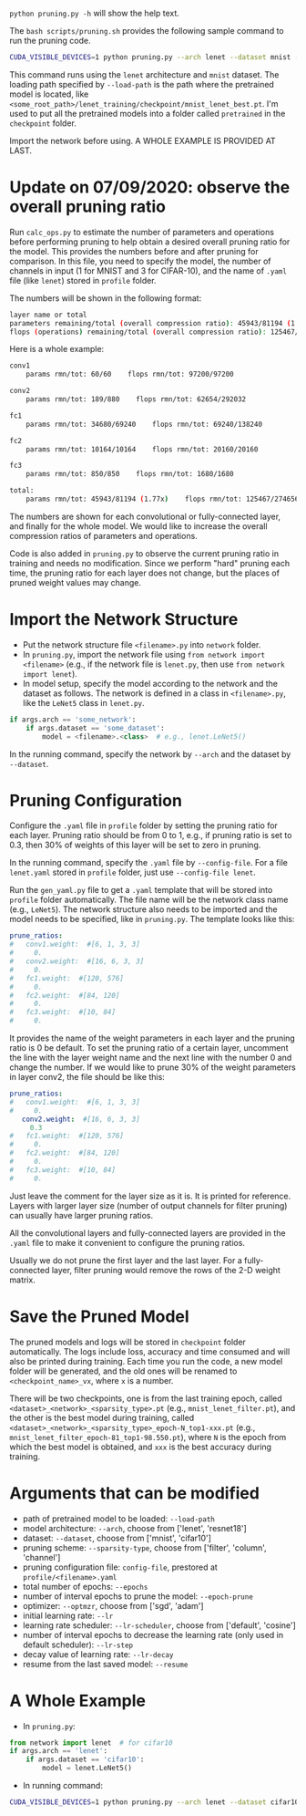 `python pruning.py -h` will show the help text.

The `bash scripts/pruning.sh` provides the following sample command to run the pruning code.
```sh
CUDA_VISIBLE_DEVICES=1 python pruning.py --arch lenet --dataset mnist --load-path checkpoint/pretrained/mnist_lenet_top1-98.700.pt --sparsity-type filter --config-file lenet --optmzr sgd --epochs 100 --epoch-prune 5 --batch-size 256 --test-batch-size 1024 --lr 1e-3 --lr-decay 20 --lr-scheduler cosine
```
This command runs using the `lenet` architecture and `mnist` dataset. The loading path specified by `--load-path` is the path where the pretrained model is located, like `<some_root_path>/lenet_training/checkpoint/mnist_lenet_best.pt`. I'm used to put all the pretrained models into a folder called `pretrained` in the `checkpoint` folder.

Import the network before using. A WHOLE EXAMPLE IS PROVIDED AT LAST.

# Update on 07/09/2020: observe the overall pruning ratio

Run `calc_ops.py` to estimate the number of parameters and operations before performing pruning to help obtain a desired overall pruning ratio for the model. This provides the numbers before and after pruning for comparison. In this file, you need to specify the model, the number of channels in input (1 for MNIST and 3 for CIFAR-10), and the name of `.yaml` file (like `lenet`) stored in `profile` folder.

The numbers will be shown in the following format:
```sh
layer name or total
parameters remaining/total (overall compression ratio): 45943/81194 (1.77x)
flops (operations) remaining/total (overall compression ratio): 125467/274656 (2.19x)
```
Here is a whole example:
```sh
conv1
    params rmn/tot: 60/60    flops rmn/tot: 97200/97200

conv2
    params rmn/tot: 189/880    flops rmn/tot: 62654/292032

fc1
    params rmn/tot: 34680/69240    flops rmn/tot: 69240/138240

fc2
    params rmn/tot: 10164/10164    flops rmn/tot: 20160/20160

fc3
    params rmn/tot: 850/850    flops rmn/tot: 1680/1680

total:
    params rmn/tot: 45943/81194 (1.77x)    flops rmn/tot: 125467/274656 (2.19x)
```
The numbers are shown for each convolutional or fully-connected layer, and finally for the whole model. We would like to increase the overall compression ratios of parameters and operations.

Code is also added in `pruning.py` to observe the current pruning ratio in training and needs no modification. Since we perform "hard" pruning each time, the pruning ratio for each layer does not change, but the places of pruned weight values may change.

# Import the Network Structure

- Put the network structure file `<filename>.py` into `network` folder.
- In `pruning.py`, import the network file using `from network import <filename>` (e.g., if the network file is `lenet.py`, then use `from network import lenet`).
- In model setup, specify the model according to the network and the dataset as follows. The network is defined in a class in `<filename>.py`, like the `LeNet5` class in `lenet.py`.
```python
if args.arch == 'some_network':
    if args.dataset == 'some_dataset':
        model = <filename>.<class>  # e.g., lenet.LeNet5()
```
In the running command, specify the network by `--arch` and the dataset by `--dataset`.

# Pruning Configuration

Configure the `.yaml` file in `profile` folder by setting the pruning ratio for each layer. Pruning ratio should be from 0 to 1, e.g., if pruning ratio is set to 0.3, then 30% of weights of this layer will be set to zero in pruning.

In the running command, specify the `.yaml` file by `--config-file`. For a file `lenet.yaml` stored in `profile` folder, just use `--config-file lenet`.

Run the `gen_yaml.py` file to get a `.yaml` template that will be stored into `profile` folder automatically. The file name will be the network class name (e.g., `LeNet5`). The network structure also needs to be imported and the model needs to be specified, like in `pruning.py`.
The template looks like this:
```yaml
prune_ratios:
#   conv1.weight:  #[6, 1, 3, 3]
#     0.
#   conv2.weight:  #[16, 6, 3, 3]
#     0.
#   fc1.weight:  #[120, 576]
#     0.
#   fc2.weight:  #[84, 120]
#     0.
#   fc3.weight:  #[10, 84]
#     0.
```
It provides the name of the weight parameters in each layer and the pruning ratio is 0 be default. To set the pruning ratio of a certain layer, uncomment the line with the layer weight name and the next line with the number 0 and change the number. If we would like to prune 30% of the weight parameters in layer conv2, the file should be like this:
```yaml
prune_ratios:
#   conv1.weight:  #[6, 1, 3, 3]
#     0.
   conv2.weight:  #[16, 6, 3, 3]
     0.3
#   fc1.weight:  #[120, 576]
#     0.
#   fc2.weight:  #[84, 120]
#     0.
#   fc3.weight:  #[10, 84]
#     0.
```
Just leave the comment for the layer size as it is. It is printed for reference. Layers with larger layer size (number of output channels for filter pruning) can usually have larger pruning ratios.

All the convolutional layers and fully-connected layers are provided in the `.yaml` file to make it convenient to configure the pruning ratios.

Usually we do not prune the first layer and the last layer. For a fully-connected layer, filter pruning would remove the rows of the 2-D weight matrix.

# Save the Pruned Model

The pruned models and logs will be stored in `checkpoint` folder automatically. The logs include loss, accuracy and time consumed and will also be printed during training. Each time you run the code, a new model folder will be generated, and the old ones will be renamed to `<checkpoint_name>_vx`, where `x` is a number.

There will be two checkpoints, one is from the last training epoch, called `<dataset>_<network>_<sparsity_type>.pt` (e.g., `mnist_lenet_filter.pt`), and the other is the best model during training, called `<dataset>_<network>_<sparsity_type>_epoch-N_top1-xxx.pt` (e.g., `mnist_lenet_filter_epoch-81_top1-98.550.pt`), where `N` is the epoch from which the best model is obtained, and `xxx` is the best accuracy during training.

# Arguments that can be modified

- path of pretrained model to be loaded: `--load-path`
- model architecture: `--arch`, choose from ['lenet', 'resnet18']
- dataset: `--dataset`, choose from ['mnist', 'cifar10']
- pruning scheme: `--sparsity-type`, choose from ['filter', 'column', 'channel']
- pruning configuration file: `config-file`, prestored at `profile/<filename>.yaml`
- total number of epochs: `--epochs`
- number of interval epochs to prune the model: `--epoch-prune`
- optimizer: `--optmzr`, choose from ['sgd', 'adam']
- initial learning rate: `--lr`
- learning rate scheduler: `--lr-scheduler`, choose from ['default', 'cosine']
- number of interval epochs to decrease the learning rate (only used in default scheduler): `--lr-step`
- decay value of learning rate: `--lr-decay`
- resume from the last saved model: `--resume`

# A Whole Example

- In `pruning.py`:
```python
from network import lenet  # for cifar10
if args.arch == 'lenet':
    if args.dataset == 'cifar10':
        model = lenet.LeNet5()
```
- In running command:
```sh
CUDA_VISIBLE_DEVICES=1 python pruning.py --arch lenet --dataset cifar10 --load-path checkpoint/pretrained/<pretrained_model_for_cifar10>.pt --sparsity-type filter --config-file lenet --optmzr sgd --epochs 100 --epoch-prune 5 --batch-size 256 --test-batch-size 1024 --lr 1e-3 --lr-decay 20 --lr-scheduler cosine
```
